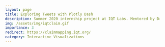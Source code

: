 ```yaml
---
layout: page
title: Exploring Tweets with Plotly Dash
description: Summer 2020 internship project at IQT Labs. Mentored by Dr. Nina Lopatina.
img: /assets/img/iqtclaim.gif
importance: 3
redirect: https://claimmapping.iqt.org/
category: Interactive Visualizations
---
```

